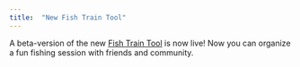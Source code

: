 ```yaml
---
title:  "New Fish Train Tool"
---
```


A beta-version of the new <a href="/fishtrain.html" target="_top">Fish Train Tool</a> is now live! Now you can organize a fun fishing session with friends and community.